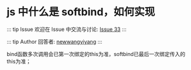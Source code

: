 # js 中什么是 softbind，如何实现



::: tip Issue 
 欢迎在 Issue 中交流与讨论: [Issue 33](https://github.com/shfshanyue/Daily-Question/issues/33) 
:::

::: tip Author 
回答者: [newwangyiyang](https://github.com/newwangyiyang) 
:::

bind函数多次调用会已第一次绑定的this为准，softbind已最后一次绑定传入的this为准；